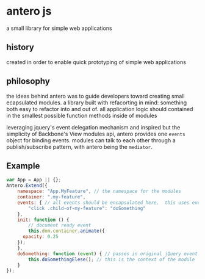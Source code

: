 # antero js
a small library for simple web applications

## history

created in order to enable quick prototyping of simple web applications

## philosophy

the ideas behind antero was to guide developers toward creating small ecapsulated modules. a library built with refacorting in mind: something both easy to refactor into and out of. all application logic should contained in the smallest possible function methods inside of modules

leveraging jquery's event delegation mechanism and inspired but the simplicity of Backbone's View modules api, antero provides one `events` object for binding events.  modules can talk to each other through a publish/subscribe pattern, with antero being the `mediator`.

## Example
```javascript
var App = App || {};
Antero.Extend({
	namespace: "App.MyFeature", // the namespace for the modules
	container: ".my-feature",
	events: { // all events should be encapsulated here.  this uses event delegation from the container
		"click .child-of-my-feature": "doSomething"
	},
	init: function () {
		// document ready event
		this.dom.container.animate({
      opacity: 0.25
    });
	},
	doSomething: function (event) { // passes in original jQuery event object
		this.doSomethingElese(); // this is the context of the module
	}
});
```

